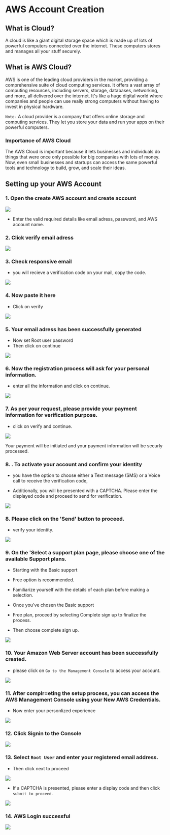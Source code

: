 # AWS Account Creation

## What is Cloud?
A cloud is like a giant digital storage space which is made up of lots of powerful computers connected over the internet. These computers stores and manages all your stuff securely.

 ## What is AWS Cloud?

AWS is one of the leading cloud providers in the market, providing a comprehensive suite of cloud computing services. It offers a vast array of computing resources, including servers, storage, databases, networking, and more, all delivered over the internet. It's like a huge digital world where companies and people can use really strong computers without having to invest in physical hardware.

`Note-` A cloud provider is a company that offers online storage and computing services. They let you store your data and run your apps on their powerful computers.

### Importance of AWS Cloud

The AWS Cloud is important because it lets businesses and individuals do things that were once only possible for big companies with lots of money. Now, even small businesses and startups can access the same powerful tools and technology to build, grow, and scale their ideas.

## Setting up your AWS Account
### 1. Open the create AWS account and create account

![](./image/1.%20create%20an%20AWS%20account.PNG)

- Enter the valid required details like email adress, password, and AWS account name.

### 2. Click verify email adress

![](./image/2.%20verify%20email%20address.PNG)

### 3. Check responsive email
- you will recieve a verification code on your mail, copy the code.

![](./image/3.%20verification%20code.PNG)

### 4. Now paste it here
- Click on verify

![](./image/4.%20verify.PNG)

### 5. Your email adress has been successfully generated
- Now set Root user password
- Then click on continue

![](./image/5.%20email%20verify%20successfully.PNG)

### 6. Now the registration process will ask for your personal information.
- enter all the information and click on continue.

![](./image/7.%20contact%20information.PNG)


### 7. As per your request, please provide your payment information for verification purpose.
- click on verify and continue.

![](./image/8.%20billing.PNG)

Your payment will be initiated and your payment information will be securly processed.

### 8. . To activate your account and confirm your identity

- you have the option to choose either a Text message (SMS) or a Voice call to receive the verification code,

- Additionally, you will be presented with a CAPTCHA. Please enter the displayed code and proceed to send for verification.

![](./image/9.%20confirm%20identity.PNG)


### 8. Please click on the 'Send' button to proceed. 
-  verify your identity.

![](./image/10.%20confirm%20code.PNG)


### 9. On the 'Select a support plan page, please choose one of the available Support plans.

- Starting with the Basic support 
- Free option is recommended. 
- Familiarize yourself with the details of each plan before making a selection.

- Once you've chosen the Basic support 
- Free plan, proceed by selecting Complete sign up to finalize the process. 
- Then choose complete sign up.

![](./image/11.%20support%20plan.PNG)


### 10. Your Amazon Web Server account has been successfully created.

- please click on `Go to the Management Console` to access your account.

![](./image/12.%20aws%20account%20created.PNG)


### 11. After complr=eting the setup process, you can access the AWS Management Console using your New AWS Credentials.

- Now enter your personlized experience

![](./image/13.%20personalize.PNG)


### 12. Click Signin to the Console

![](./image/14.%20sign%20in%20console.PNG)


### 13. Select `Root User` and enter your registered email address.

- Then click next to proceed

![](./image/15.%20root%20user.PNG)

- If a CAPTCHA is presented, please enter a display code and then click `submit to proceed`.

![](./image/16.%20captcha.PNG)


### 14. AWS Login successful

![](./image/17.%20AWS%20login.png)



